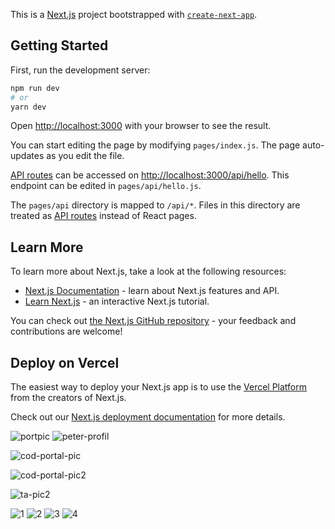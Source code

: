 


This is a [Next.js](https://nextjs.org/) project bootstrapped with [`create-next-app`](https://github.com/vercel/next.js/tree/canary/packages/create-next-app).

## Getting Started

First, run the development server:

```bash
npm run dev
# or
yarn dev
```

Open [http://localhost:3000](http://localhost:3000) with your browser to see the result.

You can start editing the page by modifying `pages/index.js`. The page auto-updates as you edit the file.

[API routes](https://nextjs.org/docs/api-routes/introduction) can be accessed on [http://localhost:3000/api/hello](http://localhost:3000/api/hello). This endpoint can be edited in `pages/api/hello.js`.

The `pages/api` directory is mapped to `/api/*`. Files in this directory are treated as [API routes](https://nextjs.org/docs/api-routes/introduction) instead of React pages.

## Learn More

To learn more about Next.js, take a look at the following resources:

- [Next.js Documentation](https://nextjs.org/docs) - learn about Next.js features and API.
- [Learn Next.js](https://nextjs.org/learn) - an interactive Next.js tutorial.

You can check out [the Next.js GitHub repository](https://github.com/vercel/next.js/) - your feedback and contributions are welcome!

## Deploy on Vercel

The easiest way to deploy your Next.js app is to use the [Vercel Platform](https://vercel.com/new?utm_medium=default-template&filter=next.js&utm_source=create-next-app&utm_campaign=create-next-app-readme) from the creators of Next.js.

Check out our [Next.js deployment documentation](https://nextjs.org/docs/deployment) for more details.

![portpic](https://user-images.githubusercontent.com/17027312/119741154-7226b800-be85-11eb-9c4e-5b6d74566523.png)
![peter-profil](https://user-images.githubusercontent.com/17027312/119741414-efeac380-be85-11eb-9b6c-f86b7d6e8179.png)

![cod-portal-pic](https://user-images.githubusercontent.com/17027312/119871844-26c2e700-bf23-11eb-9dd1-b64046330740.png)

![cod-portal-pic2](https://user-images.githubusercontent.com/17027312/119871913-35110300-bf23-11eb-8c03-ee6f91b567df.png)

![ta-pic2](https://user-images.githubusercontent.com/17027312/119873191-91285700-bf24-11eb-9ee5-72db243db28b.png)


![1](https://user-images.githubusercontent.com/17027312/120502786-0384b580-c3c3-11eb-8eee-ac15e0feaf4d.png)
![2](https://user-images.githubusercontent.com/17027312/120502794-04b5e280-c3c3-11eb-8e51-653ca36abff6.png)
![3](https://user-images.githubusercontent.com/17027312/120502797-054e7900-c3c3-11eb-8584-883a370d9b90.png)
![4](https://user-images.githubusercontent.com/17027312/120502802-05e70f80-c3c3-11eb-87e1-387a7b0de12c.png)
